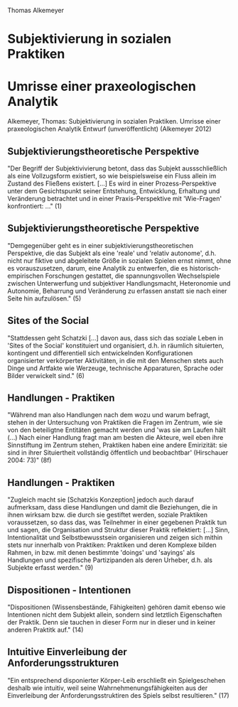 Thomas Alkemeyer

# Subjektivierung in sozialen Praktiken
# Umrisse einer praxeologischen Analytik

Alkemeyer, Thomas: Subjektivierung in sozialen Praktiken.
Umrisse einer praxeologischen Analytik
Entwurf (unveröffentlicht)
(Alkemeyer 2012)

## Subjektivierungstheoretische Perspektive
"Der Begriff der Subjektivivierung betont, dass das Subjekt aussschließlich als eine Vollzugsform existiert, so wie beispielsweise ein Fluss allein im Zustand des Fließens existert. [...] Es wird in einer Prozess-Perspektive unter dem Gesichtspunkt seiner Entstehung, Entwicklung, Erhaltung und Veränderung betrachtet und in einer Praxis-Perspektive mit 'Wie-Fragen' konfrontiert: ..." (1)

## Subjektivierungstheoretische Perspektive
"Demgegenüber geht es in einer subjektivierungstheoretischen Perspektive, die das Subjekt als eine 'reale' und 'relativ autonome', d.h. nicht nur fiktive und abgeleitete Größe in sozialen Spielen ernst nimmt, ohne es vorauszusetzen, darum, eine Analytik zu entwerfen, die es historisch-empirischen Forschungen gestattet, die spannungsvollen Wechselspiele zwischen Unterwerfung und subjektiver Handlungsmacht, Heteronomie und Autonomie, Beharrung und Veränderung zu erfassen anstatt sie nach einer Seite hin aufzulösen." (5)

## Sites of the Social
"Stattdessen geht Schatzki [...] davon aus, dass sich das soziale Leben in 'Sites of the Social' konstituiert und organisiert, d.h. in räumlich situierten, kontingent und differentiell sich entwickelnden Konfigurationen organisierter verkörperter Aktivitäten, in die mit den Menschen stets auch Dinge und Artfakte wie Werzeuge, technische Apparaturen, Sprache oder Bilder verwickelt sind." (6)

## Handlungen - Praktiken
"Während man also Handlungen nach dem wozu und warum befragt, stehen in der Untersuchung von Praktiken die Fragen im Zentrum, wie sie von den beteiligtne Entitäten gemacht werden und 'was sie am Laufen hält (...) Nach einer Handlung fragt man am besten die Akteure, weil eben ihre Sinnstiftung im Zentrum stehen, Praktiken haben eine andere Emirizität: sie sind in ihrer Situiertheit vollständig öffentlich und beobachtbar' (Hirschauer 2004: 73)" (8f)

## Handlungen - Praktiken
"Zugleich macht sie [Schatzkis Konzeption] jedoch auch darauf aufmerksam, dass diese Handlungen und damit die Beziehungen, die in ihnen wirksam bzw. die durch sie gestiftet werden, soziale Praktiken voraussetzen, so dass das, was Teilnehmer in einer gegebenen Praktik tun und sagen, die Organisation und Struktur dieser Praktik reflektiert: [...] Sinn, Intentionalität und Selbstbewusstsein organisieren und zeigen sich mithin stets nur innerhalb von Praktiken: Praktiken und deren Komplexe bilden Rahmen, in bzw. mit denen bestimmte 'doings' und 'sayings' als Handlungen und spezifische Partizipanden als deren Urheber, d.h. als Subjekte erfasst werden." (9)

## Dispositionen - Intentionen
"Dispositionen (Wissensbestände, Fähigkeiten) gehören damit ebenso wie Intentionen nicht dem Subjekt allein, sondern sind letztlich Eigenschaften der Praktik. Denn sie tauchen in dieser Form nur in dieser und in keiner anderen Praktitk auf." (14)

## Intuitive Einverleibung der Anforderungsstrukturen
"Ein entsprechend disponierter Körper-Leib erschließt ein Spielgeschehen deshalb wie intuitiv, weil seine Wahrnehmenungsfähigkeiten aus der Einverleibung der Anforderungsstruktiren des Spiels selbst resultieren." (17)
